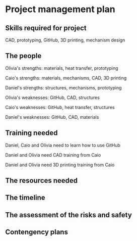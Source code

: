 # Project management plan

## Skills required for project

CAD, prototyping, GitHub, 3D printing, mechanism design


## The people


Olivia's strengths: materials, heat transfer, prototyping

Caio's strengths: materials, mechanisms, CAD, 3D printing

Daniel's strengths: structures, mechanisms, prototyping


Olivia's weaknesses: GitHub, CAD, structures

Caio's weaknesses: GitHub, heat transfer, structures

Daniel's weaknesses: GitHub, CAD, materials


## Training needed

Daniel, Caio and Olivia need to learn how to use GitHub

Daniel and Olivia need CAD training from Caio

Daniel and Olivia need 3D printing training from Caio


## The resources needed



## The timeline



## The assessment of the risks and safety



## Contengency plans
